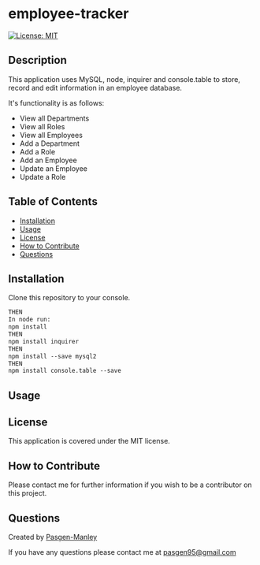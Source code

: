 # employee-tracker

[![License: MIT](https://img.shields.io/badge/License-MIT-yellow.svg)](https://opensource.org/licenses/MIT)

## Description
This application uses MySQL, node, inquirer and console.table to store, record and edit information in an employee database.

It's functionality is as follows:
* View all Departments
* View all Roles
* View all Employees
* Add a Department
* Add a Role
* Add an Employee
* Update an Employee
* Update a Role

## Table of Contents
  * [Installation](#installation)
  * [Usage](#usage)
  * [License](#license)
  * [How to Contribute](#how-to-contribute)
  * [Questions](#questions)

## Installation
Clone this repository to your console.
 
```md 
THEN
In node run:
npm install
THEN
npm install inquirer
THEN
npm install --save mysql2
THEN
npm install console.table --save
```
## Usage


## License
This application is covered under the MIT license.

## How to Contribute
Please contact me for further information if you wish to be a contributor on this project.

## Questions
Created by [Pasgen-Manley](https://github.com/Pasgen-Manley)

If you have any questions please contact me at [pasgen95@gmail.com](pasgen95@gmail.com)